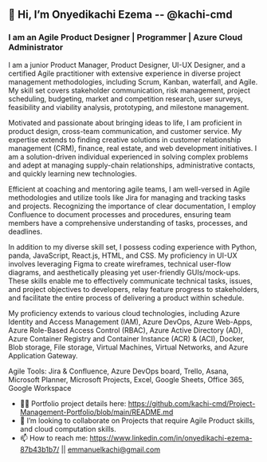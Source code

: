
## 👋 Hi, I’m Onyedikachi Ezema -- @kachi-cmd 
### I am an Agile Product Designer | Programmer | Azure Cloud Administrator  

I am a junior Product Manager, Product Designer, UI-UX Designer, and a certified Agile practitioner with extensive experience in diverse project management methodologies, including Scrum, Kanban, waterfall, and Agile. My skill set covers stakeholder communication, risk management, project scheduling, budgeting, market and competition research, user surveys, feasibility and viability analysis, prototyping, and milestone management.

Motivated and passionate about bringing ideas to life, I am proficient in product design, cross-team communication, and customer service. My expertise extends to finding creative solutions in customer relationship management (CRM), finance, real estate, and web development initiatives. I am a solution-driven individual experienced in solving complex problems and adept at managing supply-chain relationships, administrative contacts, and quickly learning new technologies.

Efficient at coaching and mentoring agile teams, I am well-versed in Agile methodologies and utilize tools like Jira for managing and tracking tasks and projects. Recognizing the importance of clear documentation, I employ Confluence to document processes and procedures, ensuring team members have a comprehensive understanding of tasks, processes, and deadlines.

In addition to my diverse skill set, I possess coding experience with Python, panda, JavaScript, React.js, HTML, and CSS. My proficiency in UI-UX involves leveraging Figma to create wireframes, technical user-flow diagrams, and aesthetically pleasing yet user-friendly GUIs/mock-ups. These skills enable me to effectively communicate technical tasks, issues, and project objectives to developers, relay feature progress to stakeholders, and facilitate the entire process of delivering a product within schedule.

My proficiency extends to various cloud technologies, including Azure Identity and Access Management (IAM), Azure DevOps, Azure Web-Apps, Azure Role-Based Access Control (RBAC), Azure Active Directory (AD), Azure Container Registry and Container Instance (ACR) & (ACI), Docker, Blob storage, File storage, Virtual Machines, Virtual Networks, and Azure Application Gateway.

Agile Tools: Jira & Confluence, Azure DevOps board, Trello, Asana, Microsoft Planner, Microsoft Projects, Excel, Google Sheets, Office 365, Google Workspace


- 👨‍💼 Portfolio project details here: https://github.com/kachi-cmd/Project-Management-Portfolio/blob/main/README.md
- 💞️ I’m looking to collaborate on Projects that require Agile Product skills, and cloud computation skills.
- 📫 How to reach me: https://www.linkedin.com/in/onyedikachi-ezema-87b43b1b7/   ||  emmanuelkachi@gmail.com

<!--
- 👀 I’m interested in Frontend with React.js, Cloud with Azure, Agile Project management and Scrum.
- 🌱 I’m currently learning Google | Coursera Agile Project Management, Epic React by Kent C.
-->
<!---
kachi-cmd/kachi-cmd is a ✨ special ✨ repository because its `README.md` (this file) appears on your GitHub profile.
You can click the Preview link to take a look at your changes.
--->
